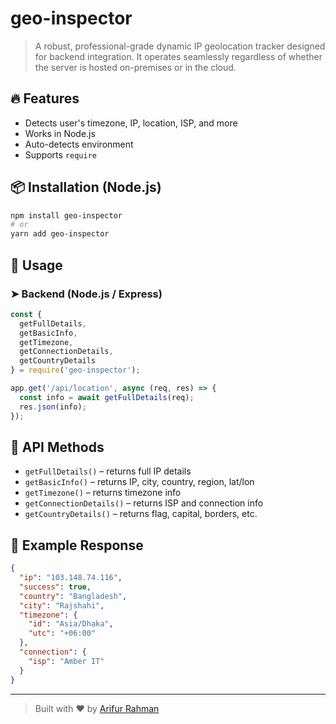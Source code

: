 # geo-inspector

> A robust, professional-grade dynamic IP geolocation tracker designed for backend integration. It operates seamlessly regardless of whether the server is hosted on-premises or in the cloud.

## 🔥 Features
- Detects user's timezone, IP, location, ISP, and more
- Works in Node.js
- Auto-detects environment
- Supports `require` 

## 📦 Installation (Node.js)
```bash
npm install geo-inspector
# or
yarn add geo-inspector
```

## 📖 Usage


### ➤ Backend (Node.js / Express)
```js
const {
  getFullDetails,
  getBasicInfo,
  getTimezone,
  getConnectionDetails,
  getCountryDetails
} = require('geo-inspector');

app.get('/api/location', async (req, res) => {
  const info = await getFullDetails(req);
  res.json(info);
});

```

## 📘 API Methods
- `getFullDetails()` – returns full IP details
- `getBasicInfo()` – returns IP, city, country, region, lat/lon
- `getTimezone()` – returns timezone info
- `getConnectionDetails()` – returns ISP and connection info
- `getCountryDetails()` – returns flag, capital, borders, etc.

## 🧠 Example Response
```json
{
  "ip": "103.148.74.116",
  "success": true,
  "country": "Bangladesh",
  "city": "Rajshahi",
  "timezone": {
    "id": "Asia/Dhaka",
    "utc": "+06:00"
  },
  "connection": {
    "isp": "Amber IT"
  }
}
```

---

> Built with ❤️ by [Arifur Rahman](https://github.com/antor-arif)